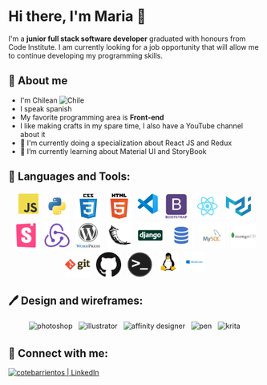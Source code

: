 # Hi there, I'm Maria 👋

I'm a **junior full stack software developer** graduated with honours from Code Institute.  I am currently looking for a job opportunity that will allow me to continue developing my programming skills.


## 🙎 About me

- I'm Chilean <img src="https://camo.githubusercontent.com/ce57b72c39a2c71a68603de6b04da4330a06c6142817d2a51ce4ae169b7350b8/68747470733a2f2f7777772e636f756e747279666c6167732e696f2f636c2f666c61742f33322e706e67" alt="Chile"  width="20px" />
- I speak spanish
- My favorite programming area is **Front-end**
- I like making crafts in my spare time, I also have a YouTube channel about it
- 🌱 I'm currently doing a specialization about React JS and Redux
- 🌱 I’m currently learning about Material UI and StoryBook

## 🧰 Languages and Tools:

<p align="center">
<img  alt="JavaScript" src="https://raw.githubusercontent.com/github/explore/80688e429a7d4ef2fca1e82350fe8e3517d3494d/topics/javascript/javascript.png"  width="40px" style="vertical-align:top; margin:4px"/>
<img src="https://raw.githubusercontent.com/github/explore/80688e429a7d4ef2fca1e82350fe8e3517d3494d/topics/python/python.png" alt="Python" width="50px" style="vertical-align:top; margin:4px">

<img alt="CSS3" src="https://raw.githubusercontent.com/github/explore/80688e429a7d4ef2fca1e82350fe8e3517d3494d/topics/css/css.png"  width="50px" style="vertical-align:top; margin:4px"/>

<img alt="HTML5" src="https://raw.githubusercontent.com/github/explore/80688e429a7d4ef2fca1e82350fe8e3517d3494d/topics/html/html.png" width="50px" style="vertical-align:top; margin:4px"/>

<img alt="Visual Studio Code" height="40" src="https://raw.githubusercontent.com/github/explore/80688e429a7d4ef2fca1e82350fe8e3517d3494d/topics/visual-studio-code/visual-studio-code.png" style="vertical-align:top; margin:4px" />

<img alt="Bootstrap" src="https://github.com/devicons/devicon/blob/master/icons/bootstrap/bootstrap-plain-wordmark.svg?raw=true"  width="50px" style="vertical-align:top; margin:4px"/>

<img alt="React" src="https://raw.githubusercontent.com/github/explore/80688e429a7d4ef2fca1e82350fe8e3517d3494d/topics/react/react.png"  width="50px" style="vertical-align:top; margin:4px"/>

<img alt="Material UI" src="https://github.com/devicons/devicon/blob/master/icons/materialui/materialui-original.svg?raw=true"  width="50px" style="vertical-align:top; margin:4px"/>

<img alt="StoryBook" src="https://github.com/devicons/devicon/blob/master/icons/storybook/storybook-original.svg?raw=true"  width="50px" style="vertical-align:top; margin:4px"/>

<img alt="Redux" src="https://github.com/devicons/devicon/blob/master/icons/redux/redux-original.svg?raw=true"  width="50px" style="vertical-align:top; margin:4px"/>

<img alt="Wordpress" src="https://github.com/devicons/devicon/blob/master/icons/wordpress/wordpress-original.svg?raw=true"  width="50px" style="vertical-align:top; margin:4px"/>

<img alt="Flask" src="https://github.com/devicons/devicon/blob/master/icons/flask/flask-original.svg?raw=true"  width="50px" style="vertical-align:top; margin:4px"/>

<img alt="Django" src="https://github.com/devicons/devicon/blob/master/icons/django/django-original.svg?raw=true"  width="50px" style="vertical-align:top; margin:4px"/>

<img alt="SQL" src="https://raw.githubusercontent.com/github/explore/80688e429a7d4ef2fca1e82350fe8e3517d3494d/topics/sql/sql.png"  width="50px" style="vertical-align:top; margin:4px"/>

<img alt="MySQL" src="https://raw.githubusercontent.com/github/explore/80688e429a7d4ef2fca1e82350fe8e3517d3494d/topics/mysql/mysql.png" width="50px" style="vertical-align:top; margin:4px" />

<img  alt="MongoDB"  src="https://raw.githubusercontent.com/github/explore/80688e429a7d4ef2fca1e82350fe8e3517d3494d/topics/mongodb/mongodb.png"  width="50px" style="vertical-align:top; margin:4px"/>

<img alt="Git" src="https://raw.githubusercontent.com/github/explore/80688e429a7d4ef2fca1e82350fe8e3517d3494d/topics/git/git.png"  width="50px" style="vertical-align:top; margin:4px"/>

<img alt="GitHub"  src="https://raw.githubusercontent.com/github/explore/78df643247d429f6cc873026c0622819ad797942/topics/github/github.png"  width="50px" style="vertical-align:top; margin:4px"/>

<img alt="Terminal"  src="https://raw.githubusercontent.com/github/explore/80688e429a7d4ef2fca1e82350fe8e3517d3494d/topics/terminal/terminal.png"  width="50px" style="vertical-align:top; margin:4px"/>

<img src="https://raw.githubusercontent.com/github/explore/80688e429a7d4ef2fca1e82350fe8e3517d3494d/topics/linux/linux.png" alt="Linux" height="40" style="vertical-align:top; margin:4px" >

<img src="https://raw.githubusercontent.com/github/explore/80688e429a7d4ef2fca1e82350fe8e3517d3494d/topics/windows/windows.png" alt="Windows" height="40" style="vertical-align:top; margin:4px">
</p>

## 🖊️ Design and wireframes:

<p align="center">
<img src="https://cdn4.iconfinder.com/data/icons/logos-and-brands/512/23_Photoshop_Adobe_logo_logos-256.png" alt="photoshop" width="50px" style="vertical-align:top; margin:4px"/>

<img src="https://cdn4.iconfinder.com/data/icons/logos-and-brands/512/11_Illustrator_Adobe_Ai_logo_logos-256.png" alt="illustrator" width="50px" style="vertical-align:top; margin:4px"/>

<img src="https://cdn3.iconfinder.com/data/icons/logos-brands-3/24/logo_brand_brands_logos_affinity_designer-256.png" alt="affinity designer" width="50px" style="vertical-align:top; margin:4px"/>

<img src="https://pbs.twimg.com/profile_images/742549971740725249/mvRGptl9_400x400.jpg" alt="pen" width="50px" style="vertical-align:top; margin:4px"/>

<img src="https://upload.wikimedia.org/wikipedia/commons/thumb/3/31/Calligra_Krita_icon.svg/1200px-Calligra_Krita_icon.svg.png" alt="krita" width="50px" style="vertical-align:top; margin:4px"/>
</p>


## 📧 Connect with me:

<a href='https://www.linkedin.com/in/mjbarrientosv/' target='_blank'><img alt="cotebarrientos | LinkedIn" width="50px" src="https://cdn2.iconfinder.com/data/icons/social-media-2285/512/1_Linkedin_unofficial_colored_svg-256.png" /></a>